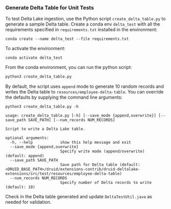 <!--
  ~ Licensed to the Apache Software Foundation (ASF) under one
  ~ or more contributor license agreements.  See the NOTICE file
  ~ distributed with this work for additional information
  ~ regarding copyright ownership.  The ASF licenses this file
  ~ to you under the Apache License, Version 2.0 (the
  ~ "License"); you may not use this file except in compliance
  ~ with the License.  You may obtain a copy of the License at
  ~
  ~   http://www.apache.org/licenses/LICENSE-2.0
  ~
  ~ Unless required by applicable law or agreed to in writing,
  ~ software distributed under the License is distributed on an
  ~ "AS IS" BASIS, WITHOUT WARRANTIES OR CONDITIONS OF ANY
  ~ KIND, either express or implied.  See the License for the
  ~ specific language governing permissions and limitations
  ~ under the License.
  -->

### Generate Delta Table for Unit Tests

To test Delta Lake ingestion, use the Python script `create_delta_table.py` to generate a sample Delta table.
Create a conda env `delta_test` with all the requirements specified in `requirements.txt` installed in the
environment:
```shell
conda create --name delta_test --file requirements.txt
```

To activate the environment:

```shell
conda activate delta_test
```

From the conda environment, you can run the python script:

```python
python3 create_delta_table.py
```

By default, the script uses `append` mode to generate 10 random records and writes the
Delta table to `resources/employee-delta-table`. You can override the defaults by supplying the command line arguments:

```shell
python3 create_delta_table.py -h

usage: create_delta_table.py [-h] [--save_mode {append,overwrite}] [--save_path SAVE_PATH] [--num_records NUM_RECORDS]

Script to write a Delta Lake table.

optional arguments:
  -h, --help            show this help message and exit
  --save_mode {append,overwrite}
                        Specify write mode (append/overwrite) (default: append)
  --save_path SAVE_PATH
                        Save path for Delta table (default: <DRUID_BASE_PATH>/druid/extensions-contrib/druid-deltalake-extensions/src/test/resources/employee-delta-table)
  --num_records NUM_RECORDS
                        Specify number of Delta records to write (default: 10)
```

Check in the Delta table generated and update `DeltaTestUtil.java` as needed for validation.

